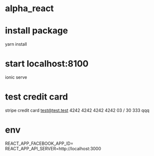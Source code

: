 # alpha_react

# install package

yarn install

# start localhost:8100

ionic serve

# test credit card

stripe credit card
test@test.test
4242 4242 4242 4242
03 / 30
333
qqq

# env

REACT_APP_FACEBOOK_APP_ID=
REACT_APP_API_SERVER=http://localhost:3000
